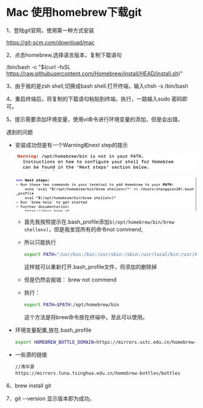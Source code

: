 # Mac 使用homebrew下载git

1、登陆git官网，使用第一种方式安装

https://git-scm.com/download/mac

2、点击homebrew,选择语言版本，复制下载语句

/bin/bash -c "$(curl -fsSL https://raw.githubusercontent.com/Homebrew/install/HEAD/install.sh)"

3、由于我的是zsh shell,切换成bash shell.打开终端，输入chsh -s /bin/bash

4、重启终端后，将复制的下载语句粘贴到终端，执行，一路输入sudo 密码即可。

5、提示需要添加环境变量，使用vi命令进行环境变量的添加，但是会出错。

遇到的问题

* 安装成功但是有一个Warning和next step的提示

  **![image-20210820193951593](Git教程分享.assets/image-20210820193951593.png)**

  ![image-20210820194017326](Git教程分享.assets/image-20210820194017326.png)

  * 首先我按照提示在.bash_profile添加`$(/opt/homebrew/bin/brew shellenv)`，但是我发现所有的命令not commend,

  * 所以只能执行

    ```bash
    export PATH="/usr/bin:/bin:/usr/sbin:/sbin:/usr/local/bin:/usr/X11/bin"
    ```

    这样就可以重新打开.bash_profile文件，将添加的删除掉

  * 但是仍然会报错： brew not commend

  * 执行：

    ```bash
    export PATH=$PATH:/opt/homebrew/bin
    ```

    这个方法是将brew命令放在终端中，至此可以使用。

* 环境变量配置,放在.bash_profile

  ```bash
  export HOMEBREW_BOTTLE_DOMAIN=https://mirrors.ustc.edu.cn/homebrew-bottles/bottles
  ```

* 一些源的链接

  ```xml
  //清华源
  https://mirrors.tuna.tsinghua.edu.cn/homebrew-bottles/bottles
  ```


6、brew install git

7、git --version 显示版本即为成功。

